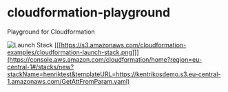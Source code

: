 # cloudformation-playground
Playground for Cloudformation

![Launch Stack](https://s3.amazonaws.com/cloudformation-examples/cloudformation-launch-stack.png)
[[[https://s3.amazonaws.com/cloudformation-examples/cloudformation-launch-stack.png]]](https://console.aws.amazon.com/cloudformation/home?region=eu-central-1#/stacks/new?stackName=henriktest&templateURL=https://kentrikosdemo.s3.eu-central-1.amazonaws.com/GetAttFromParam.yaml) 
